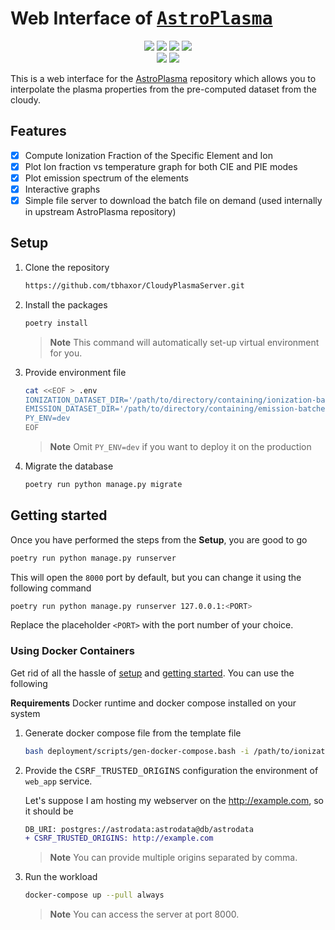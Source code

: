 # Web Interface of <kbd>[AstroPlasma](https://github.com/dutta-alankar/AstroPlasma)</kbd>

<div align="center">

<p>
<img src="https://img.shields.io/github/repo-size/tbhaxor/CloudyPlasmaServer?style=for-the-badge"/>
<img src="https://img.shields.io/github/directory-file-count/tbhaxor/CloudyPlasmaServer?style=for-the-badge&logo=files&logoColor=white"/>
<img src="https://img.shields.io/tokei/lines/github.com/tbhaxor/CloudyPlasmaServer?style=for-the-badge"/>
<img src="https://img.shields.io/github/last-commit/tbhaxor/CloudyPlasmaServer/main?style=for-the-badge"/>
<br>
<img src="https://results.pre-commit.ci/badge/github/tbhaxor/CloudyPlasmaServer/main.svg?style=for-the-badge" />
<img src="https://github.com/tbhaxor/CloudyPlasmaServer/actions/workflows/ci.yml/badge.svg?branch=main&style=for-the-badge" />
</p>

</div>

This is a web interface for the [AstroPlasma](https://github.com/dutta-alankar/AstroPlasma) repository which allows you to interpolate the plasma properties from the pre-computed dataset from the cloudy.

## Features

- [x] Compute Ionization Fraction of the Specific Element and Ion
- [x] Plot Ion fraction vs temperature graph for both CIE and PIE modes
- [x] Plot emission spectrum of the elements
- [x] Interactive graphs
- [x] Simple file server to download the batch file on demand (used internally in upstream AstroPlasma repository)

## Setup

1. Clone the repository

   ```sh
   https://github.com/tbhaxor/CloudyPlasmaServer.git
   ```

2. Install the packages

   ```sh
   poetry install
   ```

   > **Note** This command will automatically set-up virtual environment for you.

3. Provide environment file

   ```sh
   cat <<EOF > .env
   IONIZATION_DATASET_DIR='/path/to/directory/containing/ionization-batches'
   EMISSION_DATASET_DIR='/path/to/directory/containing/emission-batches'
   PY_ENV=dev
   EOF
   ```

   > **Note** Omit `PY_ENV=dev` if you want to deploy it on the production

4. Migrate the database

   ```sh
   poetry run python manage.py migrate
   ```

## Getting started

Once you have performed the steps from the **Setup**, you are good to go

```sh
poetry run python manage.py runserver
```

This will open the `8000` port by default, but you can change it using the following command

```sh
poetry run python manage.py runserver 127.0.0.1:<PORT>
```

Replace the placeholder `<PORT>` with the port number of your choice.

### Using Docker Containers

Get rid of all the hassle of [setup](#setup) and [getting started](#getting-started). You can use the following

**Requirements** Docker runtime and docker compose installed on your system

1.  Generate docker compose file from the template file

    ```sh
    bash deployment/scripts/gen-docker-compose.bash -i /path/to/ionization/dataset -e /path/to/emission/dataset
    ```

2.  Provide the <kbd>CSRF_TRUSTED_ORIGINS</kbd> configuration the environment of `web_app` service.

    Let's suppose I am hosting my webserver on the http://example.com, so it should be

    ```diff
    DB_URI: postgres://astrodata:astrodata@db/astrodata
    + CSRF_TRUSTED_ORIGINS: http://example.com
    ```

    > **Note** You can provide multiple origins separated by comma.

3.  Run the workload

    ```sh
    docker-compose up --pull always
    ```

    > **Note** You can access the server at port 8000.
